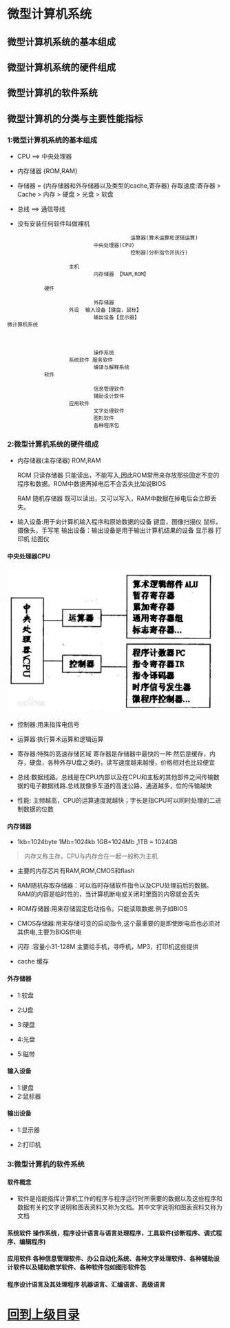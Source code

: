# 微型计算机系统







## 微型计算机系统的基本组成

## 微型计算机系统的硬件组成

## 微型计算机的软件系统

## 微型计算机的分类与主要性能指标







### 1:微型计算机系统的基本组成



+ CPU ==> 中央处理器



+ 内存储器 {ROM,RAM}

+ 存储器 = {内存储器和外存储器以及类型的cache,寄存器}  存取速度:寄存器 > Cache > 内存 > 硬盘 > 光盘 > 软盘 



+ 总线 ==> 通信导线



+ 没有安装任何软件叫做裸机




```
										运算器(算术运算和逻辑运算)
							中央处理器(CPU)
										控制器(分析指令并执行)
								
					主机
							内存储器 【RAM,ROM】

			硬件	

							外存储器
					外设	输入设备【键盘，鼠标】
							输出设备【显示器】
微计算机系统



							操作系统
					系统软件 服务软件
							编译与解释系统
			软件
				  
							信息管理软件
							辅助设计软件
					应用软件
							文字处理软件
							图形软件
							各种程序包
```



### 2:微型计算机系统的硬件组成



+ 内存储器(主存储器) ROM,RAM

  ROM 只读存储器   只能读出，不能写入,因此ROM常用来存放那些固定不变的程序和数据。ROM中数据再掉电后不会丢失比如说BIOS

  RAM 随机存储器 既可以读出，又可以写入，RAM中数据在掉电后会立即丢失。

  

  

+ 输入设备:用于向计算机输入程序和原始数据的设备      键盘，图像扫描仪  鼠标，摄像头，手写笔
	输出设备：输出设备是用于输出计算机结果的设备 显示器 打印机 绘图仪
	

	

#### 中央处理器CPU

![中央处理器](img/中央处理器.jpg)

+ 控制器:用来指挥电信号

+ 运算器:执行算术运算和逻辑运算

+ 寄存器:特殊的高速存储区域  寄存器是存储器中最快的一种 然后是缓存，内存，硬盘，各种外存U盘之类的，读写速度越来越慢，价格相对也比较便宜

+ 总线:数据线路。总线是在CPU内部以及在CPU和主板的其他部件之间传输数据的电子数据线路.总线就像多车道的高速公路，通道越多，位的传输越快

+ 性能: 主频越高，CPU的运算速度就越快；字长是指CPU可以同时处理的二进制数据的位数  

  

#### 内存储器

+ 1kb=1024byte 1Mb=1024kb  1GB=1024Mb ,1TB = 1024GB

> 内存又称主存。CPU与内存合在一起一般称为主机

+ 主要的内存芯片有RAM,ROM,CMOS和flash

+ RAM随机存取存储器：可以临时存储软件指令以及CPU处理前后的数据。RAM的内容是临时性的，当计算机断电或关闭时里面的内容就会丢失

+ ROM存储器:用来存储固定启动指令。只能读取数据.例子如BIOS

+ CMOS存储器:用来存储可变的启动指令,这个最重要的是即使断电后也必须对其供电,主要为BIOS供电

+ 闪存 :容量小31-128M 主要给手机，寻呼机，MP3，打印机这些提供

+ cache 缓存


#### 外存储器

+ 1:软盘

+ 2:U盘

+ 3:硬盘

+ 4:光盘

+ 5:磁带


#### 输入设备


+ 1:键盘
+ 2:鼠标器


#### 输出设备

+ 1:显示器

+ 2:打印机





### 3:微型计算机的软件系统


#### 软件概念


+ 软件是指能指挥计算机工作的程序与程序运行时所需要的数据以及这些程序和数据有关的文字说明和图表资料又称为文档。其中文字说明和图表资料又称为文档


#### 系统软件 操作系统，程序设计语言与语言处理程序，工具软件(诊断程序、调式程序、编辑程序)


#### 应用软件 各种信息管理软件、办公自动化系统、各种文字处理软件、各种辅助设计软件以及辅助教学软件、各种软件包如图形软件包


#### 程序设计语言及其处理程序 机器语言、汇编语言、高级语言






































# [回到上级目录](./index.md)